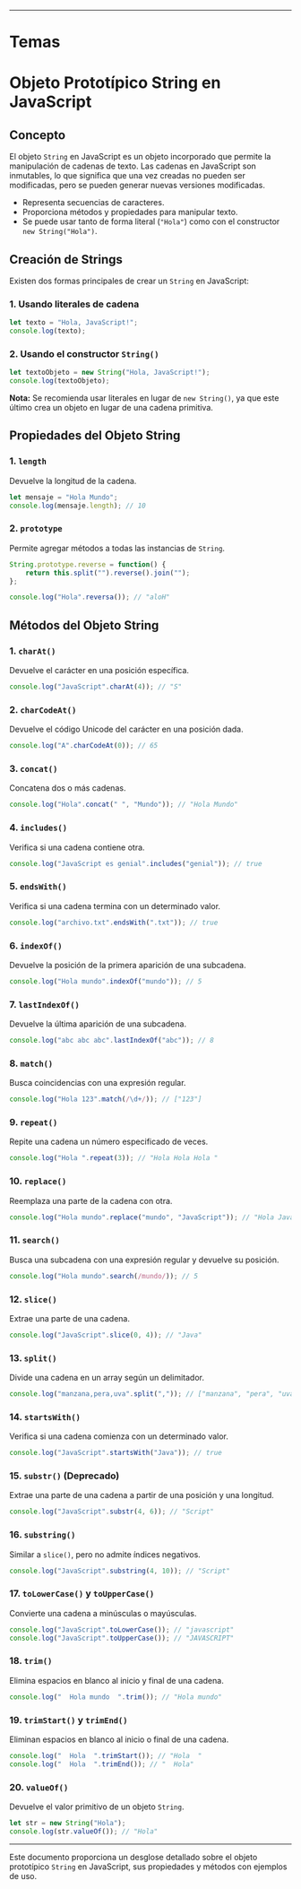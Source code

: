 
---
# Temas

# Objeto Prototípico String en JavaScript

## Concepto

El objeto `String` en JavaScript es un objeto incorporado que permite la manipulación de cadenas de texto. Las cadenas en JavaScript son inmutables, lo que significa que una vez creadas no pueden ser modificadas, pero se pueden generar nuevas versiones modificadas.

- Representa secuencias de caracteres.
- Proporciona métodos y propiedades para manipular texto.
- Se puede usar tanto de forma literal (`"Hola"`) como con el constructor `new String("Hola")`.

## Creación de Strings

Existen dos formas principales de crear un `String` en JavaScript:

### 1. Usando literales de cadena

```javascript
let texto = "Hola, JavaScript!";
console.log(texto);
```

### 2. Usando el constructor `String()`

```javascript
let textoObjeto = new String("Hola, JavaScript!");
console.log(textoObjeto);
```

**Nota:** Se recomienda usar literales en lugar de `new String()`, ya que este último crea un objeto en lugar de una cadena primitiva.

## Propiedades del Objeto String

### 1. `length`

Devuelve la longitud de la cadena.

```javascript
let mensaje = "Hola Mundo";
console.log(mensaje.length); // 10
```

### 2. `prototype`

Permite agregar métodos a todas las instancias de `String`.

```javascript
String.prototype.reverse = function() {
    return this.split("").reverse().join("");
};

console.log("Hola".reversa()); // "aloH"
```

## Métodos del Objeto String

### 1. `charAt()`

Devuelve el carácter en una posición específica.

```javascript
console.log("JavaScript".charAt(4)); // "S"
```

### 2. `charCodeAt()`

Devuelve el código Unicode del carácter en una posición dada.

```javascript
console.log("A".charCodeAt(0)); // 65
```

### 3. `concat()`

Concatena dos o más cadenas.

```javascript
console.log("Hola".concat(" ", "Mundo")); // "Hola Mundo"
```

### 4. `includes()`

Verifica si una cadena contiene otra.

```javascript
console.log("JavaScript es genial".includes("genial")); // true
```

### 5. `endsWith()`

Verifica si una cadena termina con un determinado valor.

```javascript
console.log("archivo.txt".endsWith(".txt")); // true
```

### 6. `indexOf()`

Devuelve la posición de la primera aparición de una subcadena.

```javascript
console.log("Hola mundo".indexOf("mundo")); // 5
```

### 7. `lastIndexOf()`

Devuelve la última aparición de una subcadena.

```javascript
console.log("abc abc abc".lastIndexOf("abc")); // 8
```

### 8. `match()`

Busca coincidencias con una expresión regular.

```javascript
console.log("Hola 123".match(/\d+/)); // ["123"]
```

### 9. `repeat()`

Repite una cadena un número especificado de veces.

```javascript
console.log("Hola ".repeat(3)); // "Hola Hola Hola "
```

### 10. `replace()`

Reemplaza una parte de la cadena con otra.

```javascript
console.log("Hola mundo".replace("mundo", "JavaScript")); // "Hola JavaScript"
```

### 11. `search()`

Busca una subcadena con una expresión regular y devuelve su posición.

```javascript
console.log("Hola mundo".search(/mundo/)); // 5
```

### 12. `slice()`

Extrae una parte de una cadena.

```javascript
console.log("JavaScript".slice(0, 4)); // "Java"
```

### 13. `split()`

Divide una cadena en un array según un delimitador.

```javascript
console.log("manzana,pera,uva".split(",")); // ["manzana", "pera", "uva"]
```

### 14. `startsWith()`

Verifica si una cadena comienza con un determinado valor.

```javascript
console.log("JavaScript".startsWith("Java")); // true
```

### 15. `substr()` (Deprecado)

Extrae una parte de una cadena a partir de una posición y una longitud.

```javascript
console.log("JavaScript".substr(4, 6)); // "Script"
```

### 16. `substring()`

Similar a `slice()`, pero no admite índices negativos.

```javascript
console.log("JavaScript".substring(4, 10)); // "Script"
```

### 17. `toLowerCase()` y `toUpperCase()`

Convierte una cadena a minúsculas o mayúsculas.

```javascript
console.log("JavaScript".toLowerCase()); // "javascript"
console.log("JavaScript".toUpperCase()); // "JAVASCRIPT"
```

### 18. `trim()`

Elimina espacios en blanco al inicio y final de una cadena.

```javascript
console.log("  Hola mundo  ".trim()); // "Hola mundo"
```

### 19. `trimStart()` y `trimEnd()`

Eliminan espacios en blanco al inicio o final de una cadena.

```javascript
console.log("  Hola  ".trimStart()); // "Hola  "
console.log("  Hola  ".trimEnd()); // "  Hola"
```

### 20. `valueOf()`

Devuelve el valor primitivo de un objeto `String`.

```javascript
let str = new String("Hola");
console.log(str.valueOf()); // "Hola"
```

---

Este documento proporciona un desglose detallado sobre el objeto prototípico `String` en JavaScript, sus propiedades y métodos con ejemplos de uso.